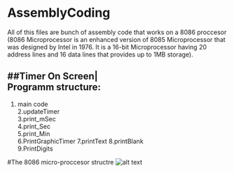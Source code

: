 # AssemblyCoding

All of this files are bunch of assembly code that works on a 8086 proccesor  
(8086 Microprocessor is an enhanced version of 
8085 Microprocessor that was designed by Intel in 1976.
It is a 16-bit Microprocessor having 20 address lines and 16 
data lines that provides up to 1MB storage).


##Timer On Screen|	
Programm structure:	
-----------------	
1. main	code			
2.updateTimer		
3.print_mSec		
4.print_Sec			
5.print_Min			
6.PrintGraphicTimer	
7.printText	
8.printBlank	
9.PrintDigits



#The 8086 micro-proccesor structre
![alt text](https://electronicsdesk.com/wp-content/uploads/2019/03/block-diagram-of-8086-microprocessor-1.jpg)
